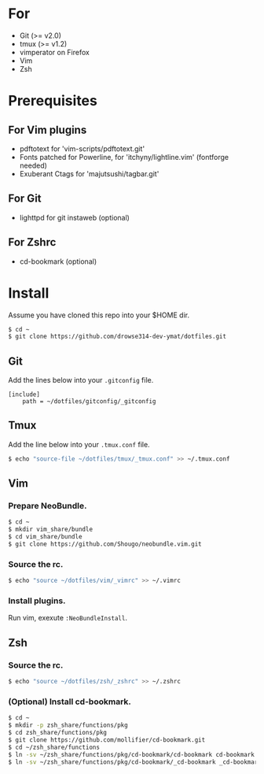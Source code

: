 # For
+ Git (>= v2.0)
+ tmux (>= v1.2)
+ vimperator on Firefox
+ Vim
+ Zsh

# Prerequisites

## For Vim plugins
+ pdftotext for 'vim-scripts/pdftotext.git'
+ Fonts patched for Powerline, for 'itchyny/lightline.vim' (fontforge needed)
+ Exuberant Ctags for 'majutsushi/tagbar.git'

## For Git
+ lighttpd for git instaweb (optional)

## For Zshrc
+ cd-bookmark (optional)


# Install

Assume you have cloned this repo into your $HOME dir.

```bash
$ cd ~
$ git clone https://github.com/drowse314-dev-ymat/dotfiles.git
```

## Git

Add the lines below into your ``.gitconfig`` file.

```
[include]
	path = ~/dotfiles/gitconfig/_gitconfig
```

## Tmux

Add the line below into your ``.tmux.conf`` file.

```bash
$ echo "source-file ~/dotfiles/tmux/_tmux.conf" >> ~/.tmux.conf
```


## Vim

### Prepare NeoBundle.

```bash
$ cd ~
$ mkdir vim_share/bundle
$ cd vim_share/bundle
$ git clone https://github.com/Shougo/neobundle.vim.git
```

### Source the rc.

```bash
$ echo "source ~/dotfiles/vim/_vimrc" >> ~/.vimrc
```

### Install plugins.

Run vim, exexute ``:NeoBundleInstall``.


## Zsh

### Source the rc.

```bash
$ echo "source ~/dotfiles/zsh/_zshrc" >> ~/.zshrc
```

### (Optional) Install cd-bookmark.

```bash
$ cd ~
$ mkdir -p zsh_share/functions/pkg
$ cd zsh_share/functions/pkg
$ git clone https://github.com/mollifier/cd-bookmark.git
$ cd ~/zsh_share/functions
$ ln -sv ~/zsh_share/functions/pkg/cd-bookmark/cd-bookmark cd-bookmark
$ ln -sv ~/zsh_share/functions/pkg/cd-bookmark/_cd-bookmark _cd-bookmark
```
